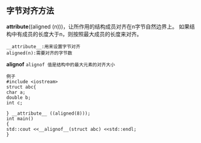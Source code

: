 
## 字节对齐方法
    
__attribute__((aligned (n)))，让所作用的结构成员对齐在n字节自然边界上。
如果结构中有成员的长度大于n，则按照最大成员的长度来对齐。
    
    __attribute__:用来设置字节对齐 
    aligned(n):需要对齐的字节数

__alignof__ 
    `alignof 值是结构中的最大元素的对齐大小`

    例子
    #include <iostream>
    struct abc{   
    char a;
    double b;
    int c;
    
    } __attribute__ ((aligned(8)));
    int main()
    {
    std::cout <<__alignof__(struct abc) <<std::endl;
    }